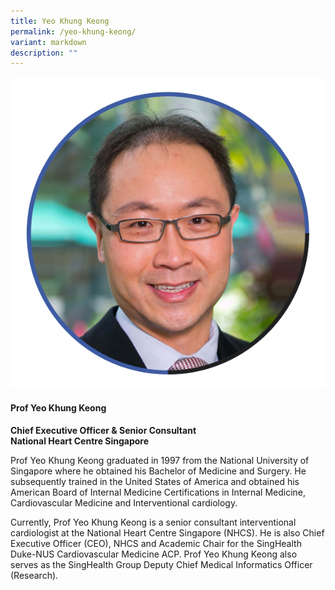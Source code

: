 ```yaml
---
title: Yeo Khung Keong
permalink: /yeo-khung-keong/
variant: markdown
description: ""
---
```

<div class="row">
<div class="col is-3">
<img src="/images/Speakers_YeoKhungKeong.png">
</div>
<div class="col is-9 speaker-details">
	<h4><b>Prof Yeo Khung Keong</b></h4>
<b>Chief Executive Officer &amp; Senior Consultant<br>National Heart Centre Singapore</b>
	
<p>Prof Yeo Khung Keong graduated in 1997 from the National University of Singapore where he obtained his Bachelor of Medicine and Surgery. He subsequently trained in the United States of America and obtained his American Board of Internal Medicine Certifications in Internal Medicine, Cardiovascular Medicine and Interventional cardiology. </p>

<p>Currently, Prof Yeo Khung Keong is a senior consultant interventional cardiologist at the National Heart Centre Singapore
(NHCS). He is also Chief Executive Officer (CEO), NHCS and Academic Chair for the SingHealth Duke-NUS Cardiovascular Medicine ACP. Prof Yeo Khung Keong also serves as the SingHealth Group Deputy Chief Medical Informatics Officer (Research).
</p>
</div>
</div>